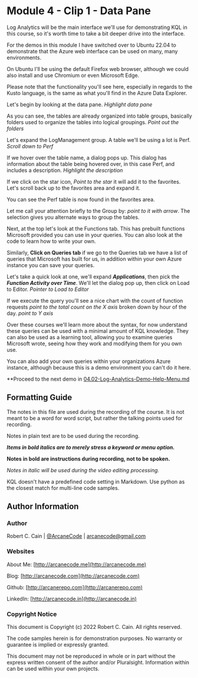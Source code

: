# Module 4 - Clip 1 - Data Pane

Log Analytics will be the main interface we'll use for demonstrating KQL in this course, so it's worth time to take a bit deeper drive into the interface.

For the demos in this module I have switched over to Ubuntu 22.04 to demonstrate that the Azure web interface can be used on many, many environments.

On Ubuntu I'll be using the default Firefox web browser, although we could also install and use Chromium or even Microsoft Edge.

Please note that the functionality you'll see here, especially in regards to the Kusto language, is the same as what you'll find in the Azure Data Explorer.

Let's begin by looking at the data pane. _Highlight data pane_

As you can see, the tables are already organized into table groups, basically folders used to organize the tables into logical groupings. _Point out the folders_

Let's expand the LogManagement group. A table we'll be using a lot is Perf. _Scroll down to Perf_

If we hover over the table name, a dialog pops up. This dialog has information about the table being hovered over, in this case Perf, and includes a description. _Highlight the description_

 If we click on the star icon, _Point to the star_ it will add it to the favorites. Let's scroll back up to the favorites area and expand it.

You can see the Perf table is now found in the favorites area.

Let me call your attention briefly to the Group by: _point to it with arrow_. The selection gives you alternate ways to group the tables.

Next, at the top let's look at the Functions tab. This has prebuilt functions Microsoft provided you can use in your queries. You can also look at the code to learn how to write your own.

Similarly, **Click on Queries tab** if we go to the Queries tab we have a list of queries that Microsoft has built for us, in addition within your own Azure instance you can save your queries.

Let's take a quick look at one, we'll expand _**Applications**_, then pick the _**Function Activity over Time**_. We'll let the dialog pop up, then click on Load to Editor. _Pointer to Load to Editor_

If we execute the query you'll see a nice chart with the count of function requests _point to the total count on the X axis_ broken down by hour of the day. _point to Y axis_

Over these courses we'll learn more about the syntax, for now understand these queries can be used with a minimal amount of KQL knowledge. They can also be used as a learning tool, allowing you to examine queries Microsoft wrote, seeing how they work and modifying them for you own use.

You can also add your own queries within your organizations Azure instance, although because this is a demo environment you can't do it here.

**Proceed to the next demo in [04.02-Log-Analytics-Demo-Help-Menu.md](../KQL-01-Getting-Started/04.02-Log-Analytics-Demo-Help-Menu.md)

## Formatting Guide

The notes in this file are used during the recording of the course. It is not meant to be a word for word script, but rather the talking points used for recording.

Notes in plain text are to be used during the recording.

_**Items in bold italics are to merely stress a keyword or menu option.**_

**Notes in bold are instructions during recording, not to be spoken.**

_Notes in italic will be used during the video editing processing._

KQL doesn't have a predefined code setting in Markdown. Use python as the closest match for multi-line code samples.

## Author Information

### Author

Robert C. Cain | [@ArcaneCode](https://twitter.com/arcanecode) | arcanecode@gmail.com

### Websites

About Me: [http://arcanecode.me](http://arcanecode.me)

Blog: [http://arcanecode.com](http://arcanecode.com)

Github: [http://arcanerepo.com](http://arcanerepo.com)

LinkedIn: [http://arcanecode.in](http://arcanecode.in)

### Copyright Notice

This document is Copyright (c) 2022 Robert C. Cain. All rights reserved.

The code samples herein is for demonstration purposes. No warranty or guarantee is implied or expressly granted.

This document may not be reproduced in whole or in part without the express written consent of the author and/or Pluralsight. Information within can be used within your own projects.
